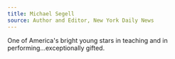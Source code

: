 ```yaml
---
title: Michael Segell
source: Author and Editor, New York Daily News
---
```

One of America's bright young stars in teaching and in performing...exceptionally gifted.